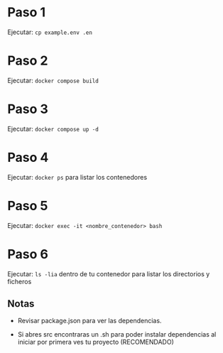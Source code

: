 # Paso 1
Ejecutar: `cp example.env .en`

# Paso 2
Ejecutar: `docker compose build`

# Paso 3
Ejecutar: `docker compose up -d`

# Paso 4
Ejecutar: `docker ps` para listar los contenedores

# Paso 5
Ejecutar: `docker exec -it <nombre_contenedor> bash`

# Paso 6
Ejecutar: `ls -lia` dentro de tu contenedor para listar los directorios y
ficheros

## Notas
- Revisar package.json para ver las dependencias. 

- Si abres src encontraras un .sh para poder instalar dependencias al iniciar por primera ves tu proyecto (RECOMENDADO)